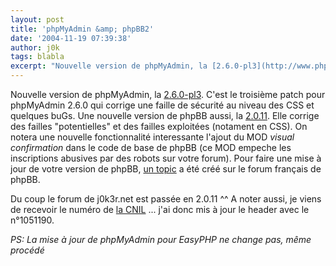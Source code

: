 ```yaml
---
layout: post
title: 'phpMyAdmin &amp; phpBB2'
date: '2004-11-19 07:39:38'
author: j0k
tags: blabla
excerpt: "Nouvelle version de phpMyAdmin, la [2.6.0-pl3](http://www.phpmyadmin.net/home_page/downloads.php). C'est le troisième patch pour phpMyAdmin 2.6.0 qui corrige une faille de sécurité au niveau des CSS et quelques buGs.     \nUne nouvelle version de phpBB aussi, la [2.0.11](http://www.phpbb.com/phpBB/viewtopic.php?t=240636). Elle corrige des failles      …"
---
```


Nouvelle version de phpMyAdmin, la [2.6.0-pl3](http://www.phpmyadmin.net/home_page/downloads.php). C'est le troisième patch pour phpMyAdmin 2.6.0 qui corrige une faille de sécurité au niveau des CSS et quelques buGs.
Une nouvelle version de phpBB aussi, la [2.0.11](http://www.phpbb.com/phpBB/viewtopic.php?t=240636). Elle corrige des failles "potentielles" et des failles exploitées (notament en CSS). On notera une nouvelle fonctionnalité interessante l'ajout du MOD *visual confirmation* dans le code de base de phpBB (ce MOD empeche les inscriptions abusives par des robots sur votre forum).   Pour faire une mise à jour de votre version de phpBB, [un topic](http://forums.phpbb-fr.com/viewtopic.php?t=57737) a été créé sur le forum français de phpBB.

Du coup le forum de j0k3r.net est passée en 2.0.11 ^^   A noter aussi, je viens de recevoir le numéro de [la CNIL](http://www.cnil.fr) ... j'ai donc mis à jour le header avec le n°1051190.

*PS: La mise à jour de phpMyAdmin pour EasyPHP ne change pas, même procédé*
